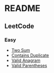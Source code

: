 # README

## LeetCode

### Easy

- [Two Sum](LeetCode/Easy/Two%20Sum/Two%20Sum.md)
- [Contains Duplicate](LeetCode/Easy/Contains%20Duplicate/Contains%20Duplicate.md)
- [Valid Anagram](LeetCode/Easy/Valid%20Anagram/Valid%20Anagram.md)
- [Valid Parentheses](LeetCode/Easy/Valid%20Parentheses/Valid%20Parentheses.md)